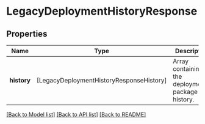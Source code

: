 # LegacyDeploymentHistoryResponse

## Properties
Name | Type | Description | Notes
------------ | ------------- | ------------- | -------------
**history** | [LegacyDeploymentHistoryResponseHistory] | Array containing the deployment&#39;s package history. | [optional] 

[[Back to Model list]](../README.md#documentation-for-models) [[Back to API list]](../README.md#documentation-for-api-endpoints) [[Back to README]](../README.md)


